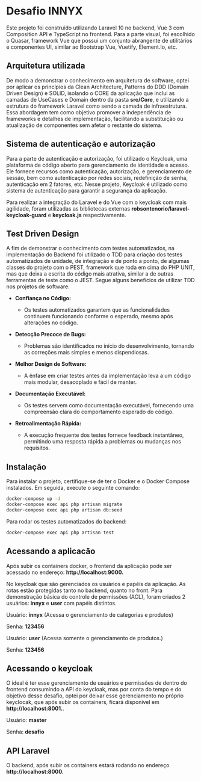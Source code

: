 # Desafio INNYX

Este projeto foi construído utilizando Laravel 10 no backend, Vue 3 com Composition API e TypeScript no frontend. Para a parte visual, foi escolhido o Quasar, framework Vue que possui um conjunto abrangente de utilitários e componentes UI, similar ao Bootstrap Vue, Vuetify, Element.Io, etc.

## Arquitetura utilizada

De modo a demonstrar o conhecimento em arquitetura de software, optei por aplicar os princípios da Clean Architecture, Patterns do DDD (Domain Driven Design) e SOLID, isolando o CORE da aplicação que inclui as camadas de UseCases e Domain dentro da pasta <b>src/Core</b>, e utilizando a estrutura do framework Laravel como sendo a camada de infraestrutura. Essa abordagem tem como objetivo promover a independência de frameworks e detalhes de implementação, facilitando a substituição ou atualização de componentes sem afetar o restante do sistema.

## Sistema de autenticação e autorização

Para a parte de autenticação e autorização, foi utilizado o Keycloak, uma plataforma de código aberto para gerenciamento de identidade e acesso. Ele fornece recursos como autenticação, autorização, e gerenciamento de sessão, bem como autenticação por redes sociais, redefinição de senha, autenticação em 2 fatores, etc. Nesse projeto, Keycloak é utilizado como sistema de autenticação para garantir a segurança da aplicação. 

Para realizar a integração do Laravel e do Vue com o keycloak com mais agilidade, foram utilizadas as bibliotecas externas <b>robsontenorio/laravel-keycloak-guard</b> e <b>keycloak.js</b> respectivamente.


## Test Driven Design

A fim de demonstrar o conhecimento com testes automatizados, na implementação do Backend foi utilizado o TDD para criação dos testes automatizados de unidade, de integração e de ponto a ponto, de algumas classes do projeto com o PEST, framework que roda em cima do PHP UNIT, mas que deixa a escrita do código mais atrativa, similar a de outras ferramentas de teste como o JEST. Segue alguns benefícios de utilizar TDD nos projetos de software:

- **Confiança no Código:**
  - Os testes automatizados garantem que as funcionalidades continuem funcionando conforme o esperado, mesmo após alterações no código.

- **Detecção Precoce de Bugs:**
  - Problemas são identificados no início do desenvolvimento, tornando as correções mais simples e menos dispendiosas.

- **Melhor Design de Software:**
  - A ênfase em criar testes antes da implementação leva a um código mais modular, desacoplado e fácil de manter.

- **Documentação Executável:**
  - Os testes servem como documentação executável, fornecendo uma compreensão clara do comportamento esperado do código.

- **Retroalimentação Rápida:**
  - A execução frequente dos testes fornece feedback instantâneo, permitindo uma resposta rápida a problemas ou mudanças nos requisitos.


## Instalação

Para instalar o projeto, certifique-se de ter o Docker e o Docker Compose instalados. Em seguida, execute o seguinte comando:

```bash
docker-compose up -d
docker-compose exec api php artisan migrate
docker-compose exec api php artisan db:seed
```

Para rodar os testes automatizados do backend:

```bash
docker-compose exec api php artisan test
```

## Acessando a aplicacão
Após subir os containers docker, o frontend da aplicação pode ser acessado no endereço: <b>http://localhost:9000.</b>

No keycloak que são gerenciados os usuários e papéis da aplicação. As rotas estão protegidas tanto no backend, quanto no front. Para demonstração básica do controle de permissões (ACL), foram criados 2 usuários: <b>innyx</b> e <b>user</b> com papéis distintos.

Usuário: <b>innyx</b> (Acessa o gerenciamento de categorias e produtos)

Senha: <b>123456</b>


Usuário: <b>user</b> (Acessa somente o gerenciamento de produtos.)

Senha: <b>123456</b>

## Acessando o keycloak
 O ideal é ter esse gerenciamento de usuários e permissões de dentro do frontend consumindo a API do keycloak, mas por conta do tempo e do objetivo desse desafio, optei por deixar esse gerenciamento no próprio keyclocak, que após subir os containers, ficará disponível em <b>http://localhost:8001.</b>. 

Usuário: <b>master</b>

Senha: <b>desafio</b>

## API Laravel
O backend, após subir os containers estará rodando no endereço <b>http://localhost:8000.</b>

